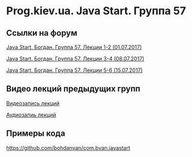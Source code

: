 Prog.kiev.ua. Java Start. Группа 57
===

## Cсылки на форум

[Java Start. Богдан. Группа 57. Лекции 1-2 (01.07.2017)](https://prog.kiev.ua/forum/index.php/topic,2998.0.html)

[Java Start. Богдан. Группа 57. Лекции 3-4 (08.07.2017)](https://prog.kiev.ua/forum/index.php/topic,3013.0.html)

[Java Start. Богдан. Группа 57. Лекции 5-6 (15.07.2017)](https://prog.kiev.ua/forum/index.php/topic,3029.0.html)

## Видео лекций предыдущих групп

[Видеозапись лекций](https://mega.nz/#F!SRclnQQT)

[Аудиозапиь лекций](https://mega.nz/#F!GY8UjTBS)

## Примеры кода

https://github.com/bohdanvan/com.bvan.javastart
